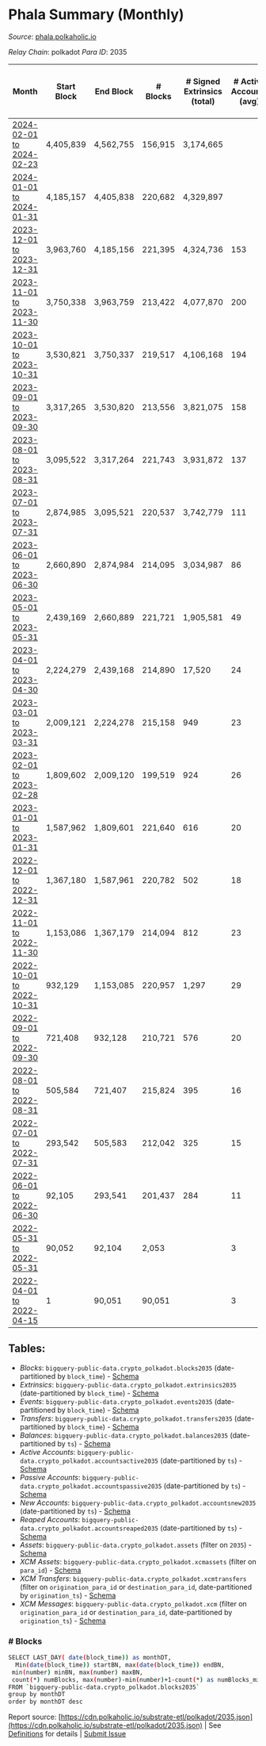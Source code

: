 # Phala Summary (Monthly)

_Source_: [phala.polkaholic.io](https://phala.polkaholic.io)

*Relay Chain*: polkadot
*Para ID*: 2035



| Month | Start Block | End Block | # Blocks | # Signed Extrinsics (total) | # Active Accounts (avg) | # Addresses with Balances (max) | Issues |
| ----- | ----------- | --------- | -------- | --------------------------- | ----------------------- | ------------------------------- | ------ |
| [2024-02-01 to 2024-02-23](/polkadot/2035-phala/2024-02-29.md) | 4,405,839 | 4,562,755 | 156,915 | 3,174,665 |  | 4,960 | - 2 (0.00%) |   
| [2024-01-01 to 2024-01-31](/polkadot/2035-phala/2024-01-31.md) | 4,185,157 | 4,405,838 | 220,682 | 4,329,897 |  | 4,823 | -   |   
| [2023-12-01 to 2023-12-31](/polkadot/2035-phala/2023-12-31.md) | 3,963,760 | 4,185,156 | 221,395 | 4,324,736 | 153 | 4,725 | - 2 (0.00%) |   
| [2023-11-01 to 2023-11-30](/polkadot/2035-phala/2023-11-30.md) | 3,750,338 | 3,963,759 | 213,422 | 4,077,870 | 200 | 4,579 | -   |   
| [2023-10-01 to 2023-10-31](/polkadot/2035-phala/2023-10-31.md) | 3,530,821 | 3,750,337 | 219,517 | 4,106,168 | 194 | 4,459 | -   |   
| [2023-09-01 to 2023-09-30](/polkadot/2035-phala/2023-09-30.md) | 3,317,265 | 3,530,820 | 213,556 | 3,821,075 | 158 | 4,320 | -   |   
| [2023-08-01 to 2023-08-31](/polkadot/2035-phala/2023-08-31.md) | 3,095,522 | 3,317,264 | 221,743 | 3,931,872 | 137 | 4,146 | -   |   
| [2023-07-01 to 2023-07-31](/polkadot/2035-phala/2023-07-31.md) | 2,874,985 | 3,095,521 | 220,537 | 3,742,779 | 111 | 4,016 | -   |   
| [2023-06-01 to 2023-06-30](/polkadot/2035-phala/2023-06-30.md) | 2,660,890 | 2,874,984 | 214,095 | 3,034,987 | 86 | 3,777 | -   |   
| [2023-05-01 to 2023-05-31](/polkadot/2035-phala/2023-05-31.md) | 2,439,169 | 2,660,889 | 221,721 | 1,905,581 | 49 | 3,515 | -   |   
| [2023-04-01 to 2023-04-30](/polkadot/2035-phala/2023-04-30.md) | 2,224,279 | 2,439,168 | 214,890 | 17,520 | 24 | 3,316 | -   |   
| [2023-03-01 to 2023-03-31](/polkadot/2035-phala/2023-03-31.md) | 2,009,121 | 2,224,278 | 215,158 | 949 | 23 | 3,200 | -   |   
| [2023-02-01 to 2023-02-28](/polkadot/2035-phala/2023-02-28.md) | 1,809,602 | 2,009,120 | 199,519 | 924 | 26 | 3,128 | -   |   
| [2023-01-01 to 2023-01-31](/polkadot/2035-phala/2023-01-31.md) | 1,587,962 | 1,809,601 | 221,640 | 616 | 20 | 3,021 | -   |   
| [2022-12-01 to 2022-12-31](/polkadot/2035-phala/2022-12-31.md) | 1,367,180 | 1,587,961 | 220,782 | 502 | 18 | 2,979 | -   |   
| [2022-11-01 to 2022-11-30](/polkadot/2035-phala/2022-11-30.md) | 1,153,086 | 1,367,179 | 214,094 | 812 | 23 | 2,925 | -   |   
| [2022-10-01 to 2022-10-31](/polkadot/2035-phala/2022-10-31.md) | 932,129 | 1,153,085 | 220,957 | 1,297 | 29 | 2,791 | -   |   
| [2022-09-01 to 2022-09-30](/polkadot/2035-phala/2022-09-30.md) | 721,408 | 932,128 | 210,721 | 576 | 20 | 2,630 | -   |   
| [2022-08-01 to 2022-08-31](/polkadot/2035-phala/2022-08-31.md) | 505,584 | 721,407 | 215,824 | 395 | 16 | 2,563 | -   |   
| [2022-07-01 to 2022-07-31](/polkadot/2035-phala/2022-07-31.md) | 293,542 | 505,583 | 212,042 | 325 | 15 | 2,507 | -   |   
| [2022-06-01 to 2022-06-30](/polkadot/2035-phala/2022-06-30.md) | 92,105 | 293,541 | 201,437 | 284 | 11 | 2,466 | -   |   
| [2022-05-31 to 2022-05-31](/polkadot/2035-phala/2022-05-31.md) | 90,052 | 92,104 | 2,053 |  | 3 | 5 | -   |   
| [2022-04-01 to 2022-04-15](/polkadot/2035-phala/2022-04-30.md) | 1 | 90,051 | 90,051 |  | 3 | 5 | -   |   

## Tables:

* _Blocks_: `bigquery-public-data.crypto_polkadot.blocks2035` (date-partitioned by `block_time`) - [Schema](/schema/balances.json)
* _Extrinsics_: `bigquery-public-data.crypto_polkadot.extrinsics2035` (date-partitioned by `block_time`) - [Schema](/schema/extrinsics.json)
* _Events_: `bigquery-public-data.crypto_polkadot.events2035` (date-partitioned by `block_time`) - [Schema](/schema/events.json)
* _Transfers_: `bigquery-public-data.crypto_polkadot.transfers2035` (date-partitioned by `block_time`) - [Schema](/schema/transfers.json)
* _Balances_: `bigquery-public-data.crypto_polkadot.balances2035` (date-partitioned by `ts`) - [Schema](/schema/balances.json)
* _Active Accounts_: `bigquery-public-data.crypto_polkadot.accountsactive2035` (date-partitioned by `ts`) - [Schema](/schema/accountsactive.json)
* _Passive Accounts_: `bigquery-public-data.crypto_polkadot.accountspassive2035` (date-partitioned by `ts`) - [Schema](/schema/accountspassive.json)
* _New Accounts_: `bigquery-public-data.crypto_polkadot.accountsnew2035` (date-partitioned by `ts`) - [Schema](/schema/accountsnew.json)
* _Reaped Accounts_: `bigquery-public-data.crypto_polkadot.accountsreaped2035` (date-partitioned by `ts`) - [Schema](/schema/accountsreaped.json)
* _Assets_: `bigquery-public-data.crypto_polkadot.assets` (filter on `2035`) - [Schema](/schema/assets.json)
* _XCM Assets_: `bigquery-public-data.crypto_polkadot.xcmassets` (filter on `para_id`) - [Schema](/schema/xcmassets.json)
* _XCM Transfers_: `bigquery-public-data.crypto_polkadot.xcmtransfers` (filter on `origination_para_id` or `destination_para_id`, date-partitioned by `origination_ts`) - [Schema](/schema/xcmtransfers.json)
* _XCM Messages_: `bigquery-public-data.crypto_polkadot.xcm` (filter on `origination_para_id` or `destination_para_id`, date-partitioned by `origination_ts`) - [Schema](/schema/xcm.json)

### # Blocks
```bash
SELECT LAST_DAY( date(block_time)) as monthDT,
  Min(date(block_time)) startBN, max(date(block_time)) endBN, 
 min(number) minBN, max(number) maxBN, 
 count(*) numBlocks, max(number)-min(number)+1-count(*) as numBlocks_missing 
FROM `bigquery-public-data.crypto_polkadot.blocks2035` 
group by monthDT 
order by monthDT desc
```


Report source: [https://cdn.polkaholic.io/substrate-etl/polkadot/2035.json](https://cdn.polkaholic.io/substrate-etl/polkadot/2035.json) | See [Definitions](/DEFINITIONS.md) for details | [Submit Issue](https://github.com/colorfulnotion/substrate-etl/issues)
